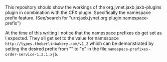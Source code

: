 This repository should show the workings of the org.jvnet.jaxb:jaxb-plugins plugin in combination with the CFX plugin. Specifically the namespace prefix feature. (See/search for "urn:jaxb.jvnet.org:plugin:namespace-prefix")

At the time of this writing I notice that the namespace prefixes do get set as I expected. They all get set to the value for namespace ``http://types.theberlinbakery.com/v1_2`` which can be demonstrated by setting the desired prefix from "" to "x" in the file ``namespace-prefixes-order-service-1.2.1.xjb``.

